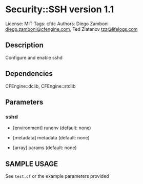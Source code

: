 # Security::SSH version 1.1

License: MIT
Tags: cfdc
Authors: Diego Zamboni <diego.zamboni@cfengine.com>, Ted Zlatanov <tzz@lifelogs.com>

## Description
Configure and enable sshd

## Dependencies
CFEngine::dclib, CFEngine::stdlib

## Parameters
### sshd
* [environment] runenv (default: none)

* [metadata] metadata (default: none)

* [array] params (default: none)


## SAMPLE USAGE
See `test.cf` or the example parameters provided

